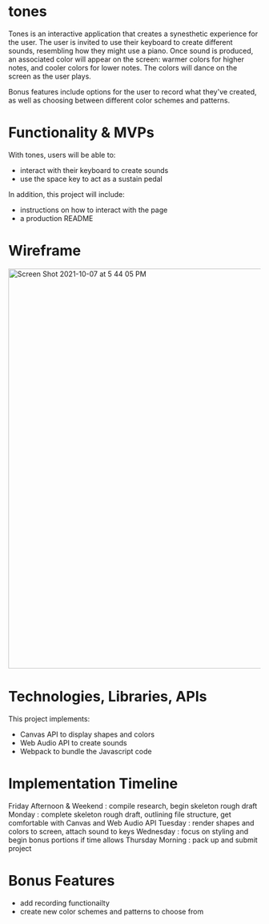 # tones
Tones is an interactive application that creates a synesthetic experience for the user. The user is invited to use their keyboard to create different sounds, resembling how they might use a piano. Once sound is produced, an associated color will appear on the screen: warmer colors for higher notes, and cooler colors for lower notes. The colors will dance on the screen as the user plays. 

Bonus features include options for the user to record what they've created, as well as choosing between different color schemes and patterns.  

# Functionality & MVPs

With tones, users will be able to:

- interact with their keyboard to create sounds
- use the space key to act as a sustain pedal


In addition, this project will include:

- instructions on how to interact with the page 
- a production README


# Wireframe 


<img width="799" alt="Screen Shot 2021-10-07 at 5 44 05 PM" src="https://user-images.githubusercontent.com/88460822/136466570-494b254b-dd2b-407d-bfe7-8510cbddd23d.png">

# Technologies, Libraries, APIs 

This project implements: 
- Canvas API to display shapes and colors
- Web Audio API to create sounds
- Webpack to bundle the Javascript code

# Implementation Timeline 

Friday Afternoon & Weekend : compile research, begin skeleton rough draft 
Monday : complete skeleton rough draft, outlining file structure, get comfortable with Canvas and Web Audio API 
Tuesday : render shapes and colors to screen, attach sound to keys 
Wednesday : focus on styling and begin bonus portions if time allows
Thursday Morning : pack up and submit project

# Bonus Features 

- add recording functionailty
- create new color schemes and patterns to choose from 
